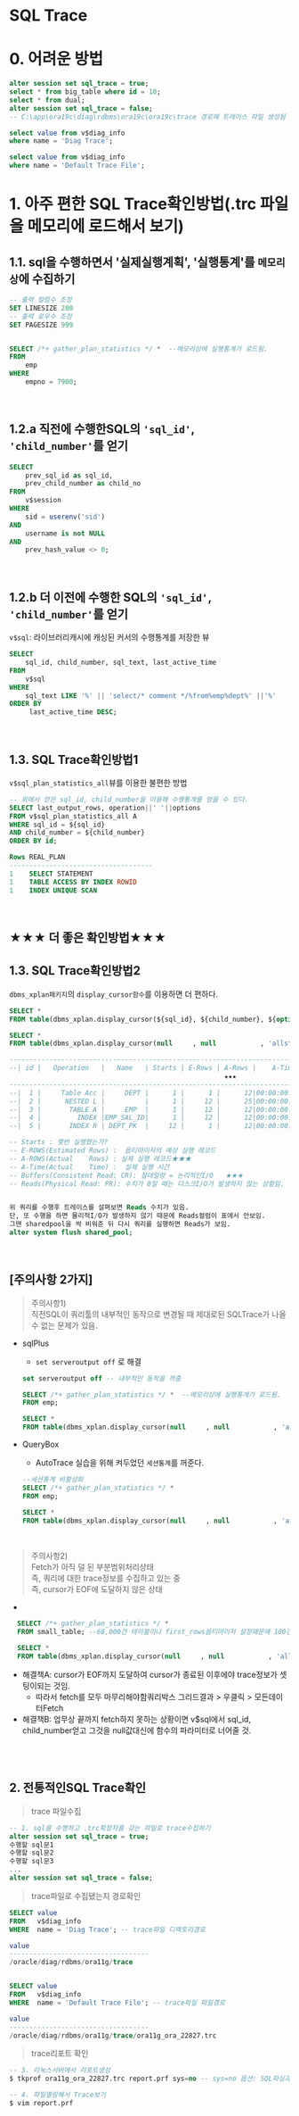 # SQL Trace

# 0. 어려운 방법
```sql
alter session set sql_trace = true;
select * from big_table where id = 10;
select * from dual;
alter session set sql_trace = false;
-- C:\app\ora19c\diag\rdbms\ora19c\ora19c\trace 경로에 트레이스 파일 생성됨
```

```sql
select value from v$diag_info
where name = 'Diag Trace';

select value from v$diag_info
where name = 'Default Trace File';
```





# 1. 아주 편한 SQL Trace확인방법(.trc 파일을 메모리에 로드해서 보기)

## 1.1. sql을 수행하면서 '실제실행계획', '실행통계'를 `메모리상`에 수집하기
```sql
-- 출력 컬럼수 조정
SET LINESIZE 200
-- 출력 로우수 조정
SET PAGESIZE 999


SELECT /*+ gather_plan_statistics */ *  --메모리상에 실행통계가 로드됨.
FROM
    emp
WHERE
    empno = 7900;
```

<br>

## 1.2.a 직전에 수행한SQL의 `'sql_id'`, `'child_number'`를 얻기
```sql
SELECT
    prev_sql_id as sql_id,
    prev_child_number as child_no
FROM
    v$session
WHERE
    sid = userenv('sid')
AND 
    username is not NULL
AND 
    prev_hash_value <> 0;
```

<br>

## 1.2.b 더 이전에 수행한 SQL의 `'sql_id'`, `'child_number'`를 얻기
`v$sql`: 라이브러리캐시에 캐싱된 커서의 수행통계를 저장한 뷰
```sql
SELECT 
    sql_id, child_number, sql_text, last_active_time
FROM 
    v$sql
WHERE
    sql_text LIKE '%' || 'select/* comment */%from%emp%dept%' ||'%'
ORDER BY
     last_active_time DESC;
```

<br>

## 1.3. SQL Trace확인방법1
`v$sql_plan_statistics_all`뷰를 이용한 불편한 방법
```sql
-- 위에서 얻은 sql_id, child_number을 이용해 수행통계를 얻을 수 있다.
SELECT last_output_rows, operation||' '||options
FROM v$sql_plan_statistics_all A
WHERE sql_id = ${sql_id}
AND child_number = ${child_number}
ORDER BY id;

Rows REAL_PLAN
------------------------------------
1    SELECT STATEMENT
1    TABLE ACCESS BY INDEX ROWID
1    INDEX UNIQUE SCAN
```

<br>

## ★★★ 더 좋은 확인방법★★★
## 1.3. SQL Trace확인방법2
`dbms_xplan패키지`의 `display_cursor함수`를 이용하면 더 편하다.
```sql
SELECT *
FROM table(dbms_xplan.display_cursor(${sql_id}, ${child_number}, ${option}));

SELECT *
FROM table(dbms_xplan.display_cursor(null     , null           , 'allstats last'));

-----------------------------------------------------------------------------------------------
--| id |   Operation   |   Name   | Starts | E-Rows | A-Rows |    A-Time    | Buffers | Reads |
                                                      ★★★                  ★★★
-----------------------------------------------------------------------------------------------
--|  1 |     Table Acc |     DEPT |      1 |      1 |      12|00:00:00:00.04|      20 |     18|
--|  2 |      NESTED L |          |      1 |     12 |      25|00:00:00:00.93|       8 |     17|
--|  3 |       TABLE A |     EMP  |      1 |     12 |      12|00:00:00:00.04|       4 |     16|
--|  4 |         INDEX |EMP_SAL_ID|      1 |     12 |      12|00:00:00:00.02|       2 |      8|
--|  5 |       INDEX R | DEPT_PK  |     12 |      1 |      12|00:00:00:00.01|       4 |      1|

-- Starts : 몇번 실행했는가?
-- E-ROWS(Estimated Rows) :  옵티마이저의 예상 실행 레코드
-- A-ROWS(Actual    Rows) : 실제 실행 레코드★★★
-- A-Time(Actual    Time) :  실제 실행 시간
-- Buffers(Consistent Read: CR): 절대일량 = 논리적인I/O   ★★★
-- Reads(Physical Read: PR): 수치가 0일 때는 디스크I/O가 발생하지 않는 상황임. 


위 쿼리를 수행후 트레이스를 살펴보면 Reads 수치가 있음.
단, 또 수행을 하면 물리적I/O가 발생하지 않기 때문에 Reads컬럼이 표에서 안보임.
그땐 sharedpool을 싹 비워준 뒤 다시 쿼리를 실행하면 Reads가 보임.
alter system flush shared_pool;
```
<br>

## [주의사항 2가지]
> 주의사항1)<br>
> 직전SQL이 쿼리툴의 내부적인 동작으로 변경될 때 제대로된 SQLTrace가 나올 수 없는 문제가 있음.
- sqlPlus
  - `set serveroutput off` 로 해결
  ```sql 
  set serveroutput off -- 내부적인 동작을 꺼줌
  
  SELECT /*+ gather_plan_statistics */ *  --메모리상에 실행통계가 로드됨.
  FROM emp;

  SELECT *
  FROM table(dbms_xplan.display_cursor(null     , null           , 'allstats last'));
  ```

- QueryBox
  - AutoTrace 실습을 위해 켜두었던 `세션통계`를 꺼준다.
  ```sql
  --세션통계 비활성화
  SELECT /*+ gather_plan_statistics */ *  
  FROM emp;

  SELECT *
  FROM table(dbms_xplan.display_cursor(null     , null           , 'allstats last')); -- 잘나옴.
  ```

<br>

> 주의사항2)<br>
> Fetch가 아직 덜 된 부분범위처리상태<br>
> 즉, 쿼리에 대한 trace정보를 수집하고 있는 중<br>
> 즉, cursor가 EOF에 도달하지 않은 상태 
- 

```sql
  SELECT /*+ gather_plan_statistics */ *  
  FROM small_table; --68,000건 테이블이나 first_rows옵티마이저 설정때문에 100건 또는 200건만 일단 fetch됨.

  SELECT *
  FROM table(dbms_xplan.display_cursor(null     , null           , 'allstats last')); -- 비정상적으로 나옴.

```
  
  - 해결책A:  cursor가 EOF까지 도달하여 cursor가 종료된 이후에야 trace정보가 셋팅이되는 것임.<br>
    - 따라서 fetch를 모두 마무리해야함쿼리박스 그리드결과 > 우클릭 > 모든데이터Fetch
  - 해결책B:  업무상 끝까지 fetch하지 못하는 상황이면 v$sql에서 sql_id, child_number얻고 그것을 null값대신에 함수의 파라미터로 너어줄 것.

<br><br>
## 2. 전통적인SQL Trace확인
> trace 파일수집
```sql
-- 1. sql을 수행하고 .trc확장자를 갖는 파일로 trace수집하기
alter session set sql_trace = true;
수행할 sql문1
수행할 sql문2
수행할 sql문3
...
alter session set sql_trace = false;
```

> trace파일로 수집됐는지 경로확인
```sql
SELECT value
FROM   v$diag_info
WHERE  name = 'Diag Trace'; -- trace파일 디렉토리경로

value
-----------------------------------
/oracle/diag/rdbms/ora11g/trace


SELECT value
FROM   v$diag_info
WHERE  name = 'Default Trace File'; -- trace파일 파일경로

value
-----------------------------------
/oracle/diag/rdbms/ora11g/trace/ora11g_ora_22827.trc
```

> trace리포트 확인
```sql
-- 3. 리눅스서버에서 리포트생성
$ tkprof ora11g_ora_22827.trc report.prf sys=no -- sys=no 옵션: SQL파싱과정이 내부적으로 수행되는 것을 제외해줌.

-- 4. 파일열람해서 Trace보기
$ vim report.prf
```